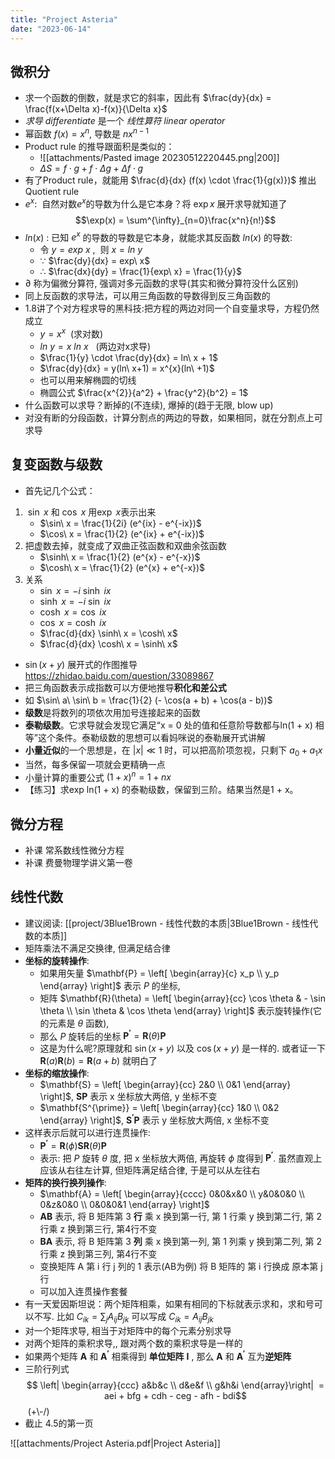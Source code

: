 ```yaml
---
title: "Project Asteria"
date: "2023-06-14"
---
```


## 微积分
- 求一个函数的倒数，就是求它的斜率，因此有 $\frac{dy}{dx} = \frac{f(x+\Delta x)-f(x)}{\Delta x}$
- *求导 differentiate* 是一个 *线性算符 linear operator*
- 幂函数 $f(x)=x^{n}$, 导数是 $nx^{n-1}$
- Product rule 的推导跟面积是类似的：
    - ![[attachments/Pasted image 20230512220445.png|200]]
    - $\Delta S = f \cdot g + f \cdot \Delta g + \Delta f \cdot g$
- 有了Product rule，就能用 $\frac{d}{dx} (f(x) \cdot \frac{1}{g(x)})$ 推出Quotient rule
- $e^{x}$:  自然对数$e^{x}$的导数为什么是它本身？将 $\exp x$ 展开求导就知道了$$\exp(x) = \sum^{\infty}_{n=0}\frac{x^n}{n!}$$
- $ln(x)$ : 已知 $e^{x}$ 的导数的导数是它本身，就能求其反函数 $ln(x)$ 的导数:
    - 令 $y=exp\ x$ ,  则 $x=ln\ y$
    - ∵ $\frac{dy}{dx} = exp\ x$
    - ∴ $\frac{dx}{dy} = \frac{1}{exp\ x} = \frac{1}{y}$
- $\partial$ 称为偏微分算符, 强调对多元函数的求导(其实和微分算符没什么区别)
- 同上反函数的求导法，可以用三角函数的导数得到反三角函数的
- 1.8讲了个对方程求导的黑科技:把方程的两边对同一个自变量求导，方程仍然成立
    - $y=x^{x}$  (求对数)
    - $ln\ y = x\ ln\ x$   (两边对x求导)
    - $\frac{1}{y} \cdot \frac{dy}{dx} = ln\ x + 1$
    - $\frac{dy}{dx} = y(ln\ x+1) = x^{x}(ln\ +1)$
    - 也可以用来解椭圆的切线
    - 椭圆公式 $\frac{x^{2}}{a^2} + \frac{y^2}{b^2} = 1$
- 什么函数可以求导？断掉的(不连续), 爆掉的(趋于无限, blow up)
- 对没有断的分段函数，计算分割点的两边的导数，如果相同，就在分割点上可求导

## 复变函数与级数
- 首先记几个公式：
1.  $\sin\ x$ 和 $\cos\ x$ 用$\exp\ x$表示出来
    - $\sin\ x = \frac{1}{2i} (e^{ix} - e^{-ix})$
    - $\cos\ x = \frac{1}{2} (e^{ix} + e^{-ix})$
2. 把虚数去掉，就变成了双曲正弦函数和双曲余弦函数
    - $\sinh\ x = \frac{1}{2} (e^{x} - e^{-x})$
    - $\cosh\ x = \frac{1}{2} (e^{x} + e^{-x})$
3. 关系
    - $\sin\ x = -i\ \sinh\ ix$
    - $\sinh\ x = -i\ \sin\ ix$
    - $\cosh\ x = \cos\ ix$
    - $\cos\ x = \cosh\ ix$
    - $\frac{d}{dx} \sinh\ x = \cosh\ x$
    - $\frac{d}{dx} \cosh\ x = \sinh\ x$
- $\sin (x+y)$ 展开式的作图推导 https://zhidao.baidu.com/question/33089867
- 把三角函数表示成指数可以方便地推导**积化和差公式**
- 如 $\sin\ a\ \sin\ b = \frac{1}{2} (- \cos(a + b) + \cos(a - b))$
- **级数**是将数列的项依次用加号连接起来的函数
- **泰勒级数**。它求导就会发现它满足“x = 0 处的值和任意阶导数都与ln(1 + x) 相等”这个条件。泰勒级数的思想可以看妈咪说的泰勒展开式讲解
- **小量近似**的一个思想是，在 $|x|\ll 1$ 时，可以把高阶项忽视，只剩下 $a_0 + a_1 x$
- 当然，每多保留一项就会更精确一点
- 小量计算的重要公式 $(1+x)^n = 1+ nx$
- 【练习】求exp ln(1 + x) 的泰勒级数，保留到三阶。结果当然是1 + x。

##  微分方程
- 补课 常系数线性微分方程
- 补课 费曼物理学讲义第一卷

## 线性代数
- 建议阅读: [[project/3Blue1Brown - 线性代数的本质|3Blue1Brown - 线性代数的本质]]
- 矩阵乘法不满足交换律, 但满足结合律
- **坐标的旋转操作**:
    - 如果用矢量 $\mathbf{P} = \left[ \begin{array}{c} x_p \\ y_p \end{array} \right]$ 表示 $P$ 的坐标,
    - 矩阵 $\mathbf{R}(\theta) = \left[ \begin{array}{cc} \cos \theta & - \sin \theta \\ \sin \theta & \cos \theta \end{array} \right]$ 表示旋转操作(它的元素是 $\theta$ 函数),
    - 那么 $P$ 旋转后的坐标 $\mathbf{P^{\prime}} = \mathbf{R}(\theta)\mathbf{P}$
    - 这是为什么呢?原理就和 $\sin(x+y)$ 以及 $\cos(x+y)$ 是一样的. 或者证一下 $\mathbf{R}(a)\mathbf{R}(b) = \mathbf{R}(a+b)$ 就明白了
- **坐标的缩放操作**:
    - $\mathbf{S} = \left[ \begin{array}{cc} 2&0 \\ 0&1 \end{array} \right]$, $\mathbf{SP}$ 表示 x 坐标放大两倍, y 坐标不变
    - $\mathbf{S^{\prime}} = \left[ \begin{array}{cc} 1&0 \\ 0&2 \end{array} \right]$, $\mathbf{S^{\prime}P}$ 表示 y 坐标放大两倍, x 坐标不变
- 这样表示后就可以进行连贯操作:
    - $\mathbf{P^{\prime}} = \mathbf{R}(\phi)\mathbf{S}\mathbf{R}(\theta)\mathbf{P}$
    - 表示: 把 $P$ 旋转 $\theta$ 度, 把 x 坐标放大两倍, 再旋转 $\phi$ 度得到 $\mathbf{{P^{\prime}}}$. 虽然直观上应该从右往左计算, 但矩阵满足结合律, 于是可以从左往右
- **矩阵的换行换列操作**:
    - $\mathbf{A} = \left[ \begin{array}{cccc} 0&0&x&0 \\ y&0&0&0 \\ 0&z&0&0 \\ 0&0&0&1 \end{array} \right]$
    - $\mathbf{AB}$ 表示, 将 B 矩阵第 3 **行** 乘 x 换到第一行, 第 1 行乘 y 换到第二行, 第 2 行乘 z 换到第三行, 第4行不变
    - $\mathbf{BA}$ 表示, 将 B 矩阵第 3 **列** 乘 x 换到第一列, 第 1 列乘 y 换到第二列, 第 2 行乘 z 换到第三列, 第4行不变
    - 变换矩阵 A 第 i 行 j 列的 1 表示(AB为例) 将 B 矩阵的 第 i 行换成 原本第 j 行
    - 可以加入连贯操作套餐
- 有一天爱因斯坦说：两个矩阵相乘，如果有相同的下标就表示求和，求和号可以不写. 比如 $C_{ik} = \sum_{j} A_{ij}B_{jk}$ 可以写成 $C_{ik} = A_{ij}B_{jk}$
- 对一个矩阵求导, 相当于对矩阵中的每个元素分别求导
- 对两个矩阵的乘积求导,, 跟对两个数的乘积求导是一样的
- 如果两个矩阵 $\mathbf{A}$ 和 $\mathbf{A^{\prime}}$ 相乘得到 **单位矩阵** $\mathbf{I}$ , 那么 $\mathbf{A}$ 和 $\mathbf{A^{\prime}}$ 互为**逆矩阵**
- 三阶行列式 $$ \left| \begin{array}{ccc} a&b&c \\ d&e&f \\ g&h&i \end{array}\right|  = aei + bfg + cdh - ceg - afh - bdi$$  (+\\-/)
- 截止 4.5的第一页

![[attachments/Project Asteria.pdf|Project Asteria]]